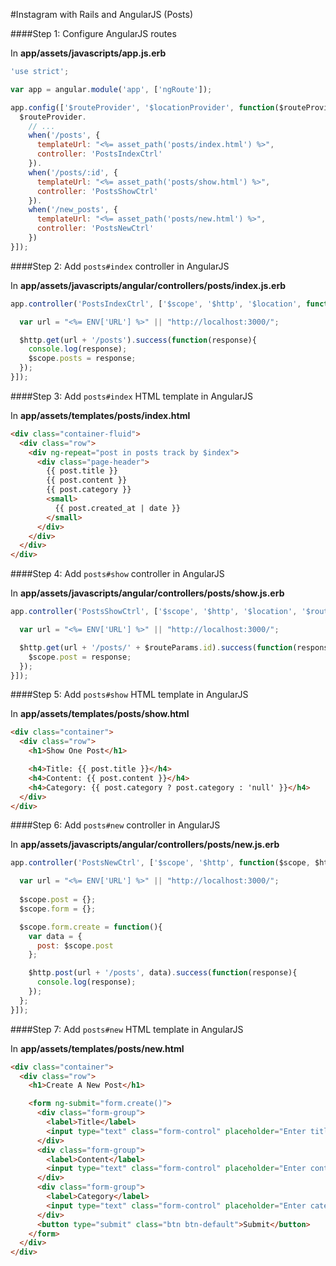 #Instagram with Rails and AngularJS (Posts)

####Step 1: Configure AngularJS routes

In **app/assets/javascripts/app.js.erb**
```js
'use strict';

var app = angular.module('app', ['ngRoute']);

app.config(['$routeProvider', '$locationProvider', function($routeProvider, $locationProvider) {
  $routeProvider.
    // ...
    when('/posts', {
      templateUrl: "<%= asset_path('posts/index.html') %>",
      controller: 'PostsIndexCtrl'
    }).
    when('/posts/:id', {
      templateUrl: "<%= asset_path('posts/show.html') %>",
      controller: 'PostsShowCtrl'
    }).
    when('/new_posts', {
      templateUrl: "<%= asset_path('posts/new.html') %>",
      controller: 'PostsNewCtrl'
    })
}]);

```

####Step 2: Add `posts#index` controller in AngularJS

In **app/assets/javascripts/angular/controllers/posts/index.js.erb**
```js
app.controller('PostsIndexCtrl', ['$scope', '$http', '$location', function($scope, $http, $location){

  var url = "<%= ENV['URL'] %>" || "http://localhost:3000/";

  $http.get(url + '/posts').success(function(response){
    console.log(response);
    $scope.posts = response;
  });
}]);
```

####Step 3: Add `posts#index` HTML template in AngularJS

In **app/assets/templates/posts/index.html**
```html
<div class="container-fluid">
  <div class="row">
    <div ng-repeat="post in posts track by $index">
      <div class="page-header">
        {{ post.title }}
        {{ post.content }}
        {{ post.category }}
        <small>
          {{ post.created_at | date }}
        </small>
      </div>
    </div>
  </div>
</div>
```

####Step 4: Add `posts#show` controller in AngularJS

In **app/assets/javascripts/angular/controllers/posts/show.js.erb**
```js
app.controller('PostsShowCtrl', ['$scope', '$http', '$location', '$routeParams', function($scope, $http, $location, $routeParams){

  var url = "<%= ENV['URL'] %>" || "http://localhost:3000/";

  $http.get(url + '/posts/' + $routeParams.id).success(function(response){
    $scope.post = response;
  });
}]);
```

####Step 5: Add `posts#show` HTML template in AngularJS

In **app/assets/templates/posts/show.html**
```html
<div class="container">
  <div class="row">
    <h1>Show One Post</h1>

    <h4>Title: {{ post.title }}</h4>
    <h4>Content: {{ post.content }}</h4>
    <h4>Category: {{ post.category ? post.category : 'null' }}</h4>
  </div>
</div>
```

####Step 6: Add `posts#new` controller in AngularJS

In **app/assets/javascripts/angular/controllers/posts/new.js.erb**
```js
app.controller('PostsNewCtrl', ['$scope', '$http', function($scope, $http){

  var url = "<%= ENV['URL'] %>" || "http://localhost:3000/";
    
  $scope.post = {};
  $scope.form = {};

  $scope.form.create = function(){
    var data = {
      post: $scope.post
    };

    $http.post(url + '/posts', data).success(function(response){
      console.log(response);
    });
  };
}]);
```

####Step 7: Add `posts#new` HTML template in AngularJS

In **app/assets/templates/posts/new.html**
```html
<div class="container">
  <div class="row">
    <h1>Create A New Post</h1>

    <form ng-submit="form.create()">
      <div class="form-group">
        <label>Title</label>
        <input type="text" class="form-control" placeholder="Enter title" ng-model="post.title">
      </div>
      <div class="form-group">
        <label>Content</label>
        <input type="text" class="form-control" placeholder="Enter content" ng-model="post.content">
      </div>
      <div class="form-group">
        <label>Category</label>
        <input type="text" class="form-control" placeholder="Enter category" ng-model="post.category">
      </div>
      <button type="submit" class="btn btn-default">Submit</button>
    </form>
  </div>
</div>
```